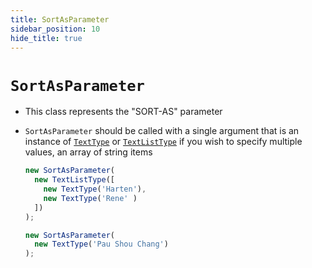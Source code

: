 ```yaml
---
title: SortAsParameter
sidebar_position: 10
hide_title: true
---
```


# `SortAsParameter`

* This class represents the "SORT-AS" parameter

* ```SortAsParameter``` should be called with a single argument that is an instance of [`TextType`](/documentation/values/texttype-and-textlisttype) or [`TextListType`](/documentation/values/texttype-and-textlisttype) if you wish to specify multiple values, an array of string items

  ```js
  new SortAsParameter(
    new TextListType([
      new TextType('Harten'),
      new TextType('Rene' )
    ])
  );

  new SortAsParameter(
    new TextType('Pau Shou Chang')
  );
  ```

